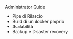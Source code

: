 Administrator Guide

- Pipe di Rilascio
- Build di un docker proprio
- Scalabilità
- Backup e Disaster recovery
